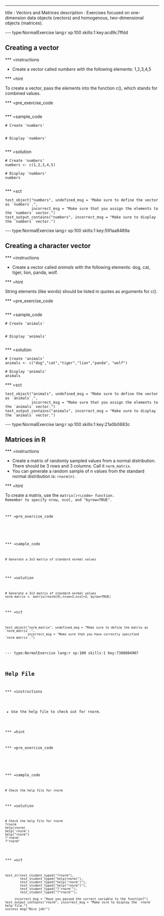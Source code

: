 ---
title       : Vectors and Matrices
description : Exercises focused on one-dimension data objects (vectors) and homogenous, two-dimensional objects (matrices).

--- type:NormalExercise lang:r xp:100 skills:1 key:acd9c7ffdd
## Creating a vector


*** =instructions

- Create a vector called *numbers* with the following elements: 1,2,3,4,5

*** =hint

To create a vector, pass the elements into the function c(), which stands for combined values. 

*** =pre_exercise_code
```{r}

```

*** =sample_code
```{r}
# Create 'numbers'


# Display 'numbers'


```

*** =solution
```{r}
# Create 'numbers'
numbers <- c(1,2,3,4,5)

# Display 'numbers'
numbers


```

*** =sct
```{r}
test_object("numbers", undefined_msg = "Make sure to define the vector as `numbers`.",
            incorrect_msg = "Make sure that you assign the elements to the `numbers` vector.") 
test_output_contains("numbers", incorrect_msg = "Make sure to display the `numbers` vector.")

```

--- type:NormalExercise lang:r xp:100 skills:1 key:591aa8489a

## Creating a character vector


*** =instructions

- Create a vector called *animals* with the following elements: dog, cat, tiger, lion, panda, wolf.

*** =hint

String elements (like words) should be listed in quotes as arguments for c().

*** =pre_exercise_code
```{r}

```

*** =sample_code
```{r}
# Create 'animals'


# Display 'animals'


```

*** =solution
```{r}
# Create 'animals'
animals <- c("dog","cat","tiger","lion","panda", "wolf")

# Display 'animals'
animals

```

*** =sct
```{r}
test_object("animals", undefined_msg = "Make sure to define the vector as `animals`.",
            incorrect_msg = "Make sure that you assign the elements to the `animals` vector.") 
test_output_contains("animals", incorrect_msg = "Make sure to display the `animals` vector.")

```




--- type:NormalExercise lang:r xp:100 skills:1 key:21a0b0683c
## Matrices in R


*** =instructions



- Create a matrix of randomly sampled values from a normal distribution.  There should be 3 rows and 3 columns.  Call it  <code>norm_matrix</code>.
- You can generate a random sample of *n* values from the standard normal distribution is: <code>rnorm(n)</code>.

*** =hint

To create a matrix, use the <code>matrix()<\code> function. Remember to specify nrow, ncol, and "byrow=TRUE".

*** =pre_exercise_code
```{r}

```

*** =sample_code
```{r}
# Generate a 3x3 matrix of standard normal values


```

*** =solution
```{r}
# Generate a 3x3 matrix of standard normal values
norm_matrix <- matrix(rnorm(9),nrow=3,ncol=3, byrow=TRUE)

```

*** =sct
```{r}
test_object("norm_matrix", undefined_msg = "Make sure to define the matrix as `norm_matrix`.",
            incorrect_msg = "Make sure that you have correctly specified `norm_matrix`.") 
```




--- type:NormalExercise lang:r xp:100 skills:1 key:7308804907
## Help File


*** =instructions

- Use the help file to check out for rnorm.

*** =hint

*** =pre_exercise_code
```{r}

```

*** =sample_code
```{r}
# Check the help file for rnorm

```

*** =solution
```{r}
# Check the help file for rnorm
?rnorm
help(rnorm)
help('rnorm')
help("rnorm")
?'rnorm'
?"rnorm"


```

*** =sct
```{r}
test_or(test_student_typed("?rnorm"),
        test_student_typed("help(rnorm)"),
        test_student_typed("help('rnorm')"),
        test_student_typed("help("rnorm")"),
        test_student_typed("?'rnorm'"),
        test_student_typed("?"rnorm""),
        
     incorrect_msg = "Have you passed the correct variable to the function?")
test_output_contains("rnorm", incorrect_msg = "Make sure to display the `rnorm` help file.")
success_msg("Nice job!")
```
